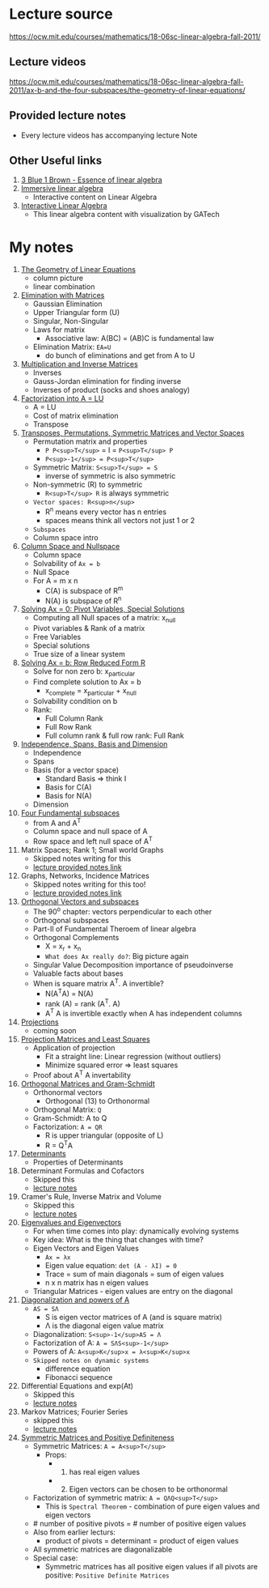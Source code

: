 # Lecture source

https://ocw.mit.edu/courses/mathematics/18-06sc-linear-algebra-fall-2011/

## Lecture videos

https://ocw.mit.edu/courses/mathematics/18-06sc-linear-algebra-fall-2011/ax-b-and-the-four-subspaces/the-geometry-of-linear-equations/

## Provided lecture notes

- Every lecture videos has accompanying lecture Note

## Other Useful links

1. [3 Blue 1 Brown - Essence of linear algebra](https://www.youtube.com/watch?v=kjBOesZCoqc&list=PL0-GT3co4r2y2YErbmuJw2L5tW4Ew2O5B)
2. [Immersive linear algebra](http://immersivemath.com/ila/tableofcontents.html)
   - Interactive content on Linear Algebra
3. [Interactive Linear Algebra](https://textbooks.math.gatech.edu/ila/index2.html)
   - This linear algebra content with visualization by GATech

# My notes

1. [The Geometry of Linear Equations](1/README.md)
   - column picture
   - linear combination
2. [Elimination with Matrices](2/README.md)
   - Gaussian Elimination
   - Upper Triangular form (U)
   - Singular, Non-Singular
   - Laws for matrix
     - Associative law: A(BC) = (AB)C is fundamental law
   - Elimination Matrix: `EA=U`
     - do bunch of eliminations and get from A to U
3. [Multiplication and Inverse Matrices](3/README.md)
   - Inverses
   - Gauss-Jordan elimination for finding inverse
   - Inverses of product (socks and shoes analogy)
4. [Factorization into A = LU](4/README.md)
   - A = LU
   - Cost of matrix elimination
   - Transpose
5. [Transposes, Permutations, Symmetric Matrices and Vector Spaces](5/README.md)
   - Permutation matrix and properties
     - `P P<sup>T</sup>` = I = `P<sup>T</sup> P`
     - `P<sup>-1</sup> = P<sup>T</sup>`
   - Symmetric Matrix: `S<sup>T</sup> = S`
     - inverse of symmetric is also symmetric
   - Non-symmetric (R) to symmetric
     - `R<sup>T</sup> R` is always symmetric
   - `Vector spaces: R<sup>n</sup>`
     - R<sup>n</sup> means every vector has n entries
     - spaces means think all vectors not just 1 or 2
   - `Subspaces`
   - Column space intro
6. [Column Space and Nullspace](6/README.md)
   - Column space
   - Solvability of `Ax = b`
   - Null Space
   - For A = m x n
     - C(A) is subspace of R<sup>m</sup>
     - N(A) is subspace of R<sup>n</sup>
7. [Solving Ax = 0: Pivot Variables, Special Solutions](7/README.md)
   - Computing all Null spaces of a matrix: x<sub>null</sub>
   - Pivot variables & Rank of a matrix
   - Free Variables
   - Special solutions
   - True size of a linear system
8. [Solving Ax = b: Row Reduced Form R](8/README.md)
   - Solve for non zero b: x<sub>particular</sub>
   - Find complete solution to Ax = b
     - x<sub>complete</sub> = x<sub>particular</sub> + x<sub>null</sub>
   - Solvability condition on b
   - Rank:
     - Full Column Rank
     - Full Row Rank
     - Full column rank & full row rank: Full Rank
9. [Independence, Spans, Basis and Dimension](9/README.md)
   - Independence
   - Spans
   - Basis (for a vector space)
     - Standard Basis => think I
     - Basis for C(A)
     - Basis for N(A)
   - Dimension
10. [Four Fundamental subspaces](10/README.md)
    - from A and A<sup>T</sup>
    - Column space and null space of A
    - Row space and left null space of A<sup>T</sup>
11. Matrix Spaces; Rank 1; Small world Graphs
    - Skipped notes writing for this
    - [lecture provided notes link](https://ocw.mit.edu/courses/mathematics/18-06sc-linear-algebra-fall-2011/ax-b-and-the-four-subspaces/matrix-spaces-rank-1-small-world-graphs/MIT18_06SCF11_Ses1.11sum.pdf)
12. Graphs, Networks, Incidence Matrices
    - Skipped notes writing for this too!
    - [lecture provided notes link](https://ocw.mit.edu/courses/mathematics/18-06sc-linear-algebra-fall-2011/ax-b-and-the-four-subspaces/graphs-networks-incidence-matrices/MIT18_06SCF11_Ses1.12sum.pdf)
13. [Orthogonal Vectors and subspaces](13/README.md)
    - The 90<sup>o</sup> chapter: vectors perpendicular to each other
    - Orthogonal subspaces
    - Part-II of Fundamental Theroem of linear algebra
    - Orthogonal Complements
      - X = x<sub>r</sub> + x<sub>n</sub>
      - `What does Ax really do?`: Big picture again
    - Singular Value Decomposition importance of pseudoinverse
    - Valuable facts about bases
    - When is square matrix A<sup>T</sup>. A invertible?
      - N(A<sup>T</sup>A) = N(A)
      - rank (A) = rank (A<sup>T</sup>. A)
      - A<sup>T</sup> A is invertible exactly when A has independent columns
14. [Projections](14/README.md)
    - coming soon
15. [Projection Matrices and Least Squares](15/README.md)
    - Application of projection
      - Fit a straight line: Linear regression (without outliers)
      - Minimize squared error => least squares
    - Proof about A<sup>T</sup> A invertability
16. [Orthogonal Matrices and Gram-Schmidt](16/README.md)
    - Orthonormal vectors
      - Orthogonal (13) to Orthonormal
    - Orthogonal Matrix: `Q`
    - Gram-Schmidt: A to Q
    - Factorization: `A = QR`
      - R is upper triangular (opposite of L)
      - R = Q<sup>T</sup>A
17. [Determinants](17/README.md)
    - Properties of Determinants
18. Determinant Formulas and Cofactors
    - Skipped this
    - [lecture notes](https://ocw.mit.edu/courses/mathematics/18-06sc-linear-algebra-fall-2011/least-squares-determinants-and-eigenvalues/determinant-formulas-and-cofactors/)
19. Cramer's Rule, Inverse Matrix and Volume
    - Skipped this
    - [lecture notes](https://ocw.mit.edu/courses/mathematics/18-06sc-linear-algebra-fall-2011/least-squares-determinants-and-eigenvalues/cramers-rule-inverse-matrix-and-volume/)
20. [Eigenvalues and Eigenvectors](20/README.md)
    - For when time comes into play: dynamically evolving systems
    - Key idea: What is the thing that changes with time?
    - Eigen Vectors and Eigen Values
      - `Ax = λx`
      - Eigen value equation: `det (A - λI) = 0`
      - Trace = sum of main diagonals = sum of eigen values
      - n x n matrix has n eigen values
    - Triangular Matrices - eigen values are entry on the diagonal
21. [Diagonalization and powers of A](21/README.md)
    - `AS = SΛ`
      - S is eigen vector matrices of A (and is square matrix)
      - Λ is the diagonal eigen value matrix
    - Diagonalization: `S<sup>-1</sup>AS = Λ`
    - Factorization of A: `A = SΛS<sup>-1</sup>`
    - Powers of A: `A<sup>K</sup>x = λ<sup>K</sup>x`
    - `Skipped notes on dynamic systems`
      - difference equation
      - Fibonacci sequence
22. Differential Equations and exp(At)
    - Skipped this
    - [lecture notes](https://ocw.mit.edu/courses/mathematics/18-06sc-linear-algebra-fall-2011/least-squares-determinants-and-eigenvalues/differential-equations-and-exp-at/)
23. Markov Matrices; Fourier Series
    - skipped this
    - [lecture notes](https://ocw.mit.edu/courses/mathematics/18-06sc-linear-algebra-fall-2011/least-squares-determinants-and-eigenvalues/markov-matrices-fourier-series/)
24. [Symmetric Matrices and Positive Definiteness](24/README.md)
    - Symmetric Matrices: `A = A<sup>T</sup>`
      - Props:
        - 1. has real eigen values
        - 2. Eigen vectors can be chosen to be orthonormal
    - Factorization of symmetric matrix: `A = QΛQ<sup>T</sup>`
      - This is `Spectral Theorem` - combination of pure eigen values and eigen vectors
    - \# number of positive pivots = \# number of positive eigen values
    - Also from earlier lecturs:
      - product of pivots = determinant = product of eigen values
    - All symmetric matrices are diagonalizable
    - Special case:
      - Symmetric matrices has all positive eigen values if all pivots are positive: `Positive Definite Matrices`
